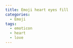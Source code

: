```yaml
---
title: Emoji heart eyes fill
categories:
  - Emoji
tags:
  - emoticon
  - heart
  - love
---
```

